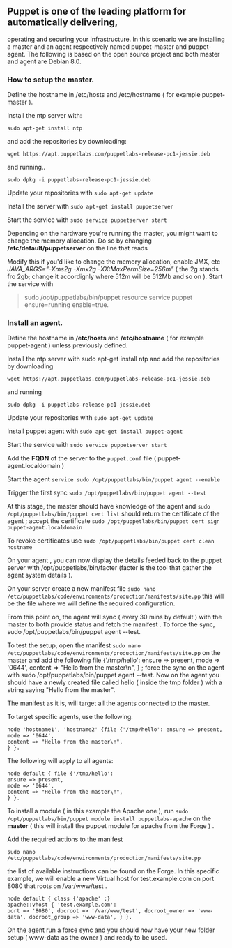 ## Puppet is one of the leading platform for automatically delivering, 
operating and securing your infrastructure. In this scenario we are installing 
a master and an agent respectively named puppet-master and puppet-agent. 
The following is based on the open source project and both master and agent are Debian 8.0.

### How to setup the master. 
Define the hostname in /etc/hosts and /etc/hostname ( for example puppet-master ). 

Install the ntp server with:

```
sudo apt-get install ntp 
```

and add the repositories by downloading: 

```
wget https://apt.puppetlabs.com/puppetlabs-release-pc1-jessie.deb 
```

and running..

```
sudo dpkg -i puppetlabs-release-pc1-jessie.deb
```

Update your repositories with `sudo apt-get update`
 
Install the server with `sudo apt-get install puppetserver`

Start the service with `sudo service puppetserver start`

Depending on the hardware you're running the master, you might want to change the memory allocation.
Do so by changing **/etc/default/puppetserver** on the line that reads 

Modify this if you'd like to change the memory allocation, enable JMX, etc *JAVA_ARGS="-Xms2g -Xmx2g -XX:MaxPermSize=256m"* ( the 2g stands fro 2gb; change it accordignly where 512m will be 512Mb and so on ). 
Start the service with 
> sudo /opt/puppetlabs/bin/puppet resource service puppet ensure=running enable=true.

### Install an agent.
 
Define the hostname in **/etc/hosts** and **/etc/hostname** ( for example puppet-agent ) unless previously defined. 

Install the ntp server with sudo apt-get install ntp and add the repositories by downloading 

```
wget https://apt.puppetlabs.com/puppetlabs-release-pc1-jessie.deb 
```

and running 

```
sudo dpkg -i puppetlabs-release-pc1-jessie.deb
```

Update your repositories with `sudo apt-get update`

Install puppet agent with `sudo apt-get install puppet-agent` 

Start the service with `sudo service puppetserver start` 

Add the **FQDN** of the server to the `puppet.conf` file ( puppet-agent.localdomain ) 

Start the agent `service sudo /opt/puppetlabs/bin/puppet agent --enable` 

Trigger the first sync `sudo /opt/puppetlabs/bin/puppet agent --test`

At this stage, the master should have knowledge of the agent and `sudo /opt/puppetlabs/bin/puppet cert list` should return the certificate of the agent ; accept the certificate `sudo /opt/puppetlabs/bin/puppet cert sign puppet-agent.localdomain`
 
To revoke certificates use `sudo /opt/puppetlabs/bin/puppet cert clean hostname`

On your agent , you can now display the details feeded back to the puppet server with /opt/puppetlabs/bin/facter (facter is the tool that gather the agent system details ).

On your server create a new manifest file `sudo nano /etc/puppetlabs/code/environments/production/manifests/site.pp` this will be the file where we will define the required configuration.

From this point on, the agent will sync ( every 30 mins by default ) with the master to both provide status and fetch the manifest . To force the sync, sudo /opt/puppetlabs/bin/puppet agent --test.

To test the setup, open the manifest `sudo nano /etc/puppetlabs/code/environments/production/manifests/site.pp` 
on the master and add the following file {'/tmp/hello': ensure => present, mode => '0644', content => "Hello from the master\n", } ; force the sync on the agent with sudo /opt/puppetlabs/bin/puppet agent --test. Now on the agent you should have a newly created file called hello ( inside the tmp folder ) with a string saying "Hello from the master".

The manifest as it is, will target all the agents connected to the master.

To target specific agents, use the following: 

```
node 'hostname1', 'hostname2' {file {'/tmp/hello': ensure => present, 
mode => '0644', 
content => "Hello from the master\n", 
} }. 
```

The following will apply to all agents: 

```
node default { file {'/tmp/hello': 
ensure => present, 
mode => '0644', 
content => "Hello from the master\n", 
} }.
```

To install a module ( in this example the Apache one ), run 
`sudo /opt/puppetlabs/bin/puppet module install puppetlabs-apache` on the **master** ( this will install the puppet module for apache from the Forge ) . 

Add the required actions to the manifest 

`sudo nano /etc/puppetlabs/code/environments/production/manifests/site.pp`

the list of available instructions can be found on the Forge. In this specific example, we will enable a new Virtual host for test.example.com on port 8080 that roots on /var/www/test .

``` 
node default { class {'apache' :} 
apache::vhost { 'test.example.com': 
port => '8080', docroot => '/var/www/test', docroot_owner => 'www-data', docroot_group => 'www-data', } }.
```

On the agent run a force sync and you should now have your new folder setup ( www-data as the owner ) and ready to be used.
